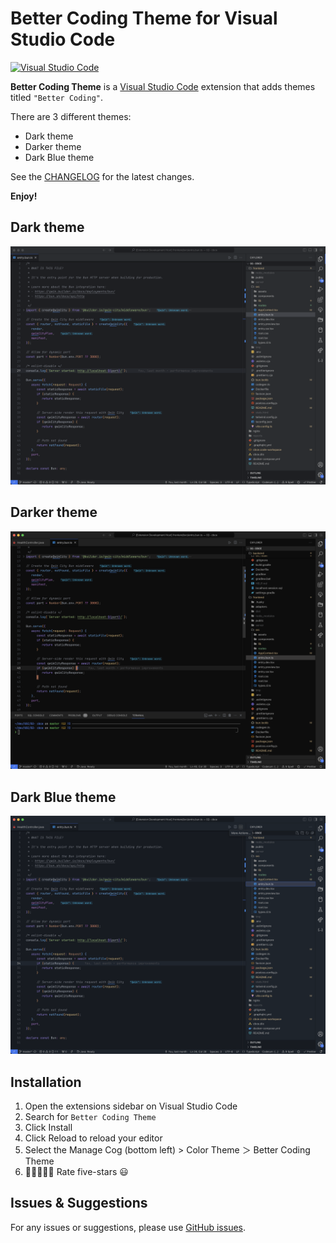 # Better Coding Theme for Visual Studio Code

[![Visual Studio Code](https://img.shields.io/badge/Visual%20Studio%20Code-1.87.0-blue)](https://code.visualstudio.com/extension/extension-center?itemName=nicovy.better-coding-theme)

**Better Coding Theme** is a [Visual Studio Code](https://code.visualstudio.com/) extension that adds themes titled `"Better Coding"`.

There are 3 different themes:

-  Dark theme
-  Darker theme
-  Dark Blue theme

See the [CHANGELOG](https://github.com/nicovy/vscode-theme/blob/main/CHANGELOG.md) for the latest changes.

**Enjoy!**

## Dark theme

![image](https://github.com/nicovy/vscode-theme/blob/main/images/screenshot.png?raw=true)

## Darker theme

![image](https://github.com/nicovy/vscode-theme/blob/main/images/screenshot-darker.png?raw=true)

## Dark Blue theme

![image](https://github.com/nicovy/vscode-theme/blob/main/images/screenshot-blue.png?raw=true)

## Installation

1. Open the extensions sidebar on Visual Studio Code
1. Search for `Better Coding Theme`
1. Click Install
1. Click Reload to reload your editor
1. Select the Manage Cog (bottom left) > Color Theme ＞ Better Coding Theme
1. 🌟🌟🌟🌟🌟 Rate five-stars 😃

## Issues & Suggestions

For any issues or suggestions, please use [GitHub issues](https://github.com/nicovy/vscode-theme/issues).
